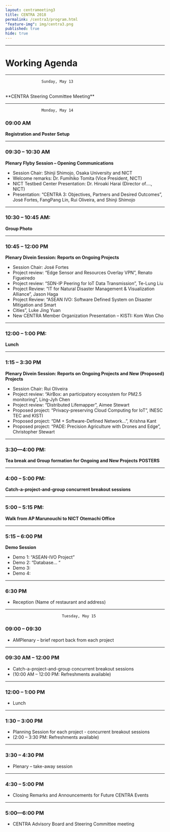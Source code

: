 ```yaml
---
layout: centrameeting3
title: CENTRA 2018
permalink: /centra3/program.html
"feature-img": img/centra3.png
published: true
hide: true
---
```

<!-- 
## CENTRA 2018: Smart Cyberinfrastructure for Transnational Science
 -->

-------------
# Working Agenda
-------------

					Sunday, May 13 

<br>
**CENTRA Steering Committee Meeting**
<br>


*** 
					Monday, May 14 

### 09:00 AM 
**Registration and Poster Setup** 

***
### 09:30 – 10:30 AM 
**Plenary Flyby Session – Opening Communications**
- Session Chair: Shinji Shimojo, Osaka University and NICT
- Welcome remarks:  Dr. Fumihiko Tomita (Vice President, NICT)
- NICT Testbed Center Presentation: Dr. Hiroaki Harai (Director of…., NICT)
- Presentation: “CENTRA 3: Objectives, Partners and Desired Outcomes”, José Fortes, Fang­Pang Lin, Rui Oliveira, and Shinji Shimojo  


****
### 10:30 – 10:45 AM: 
**Group Photo**

****
### 10:45 – 12:00 PM 
**Plenary Dive­in Session: Reports on Ongoing Projects**
* Session Chair: José Fortes
* Project review: “Edge Sensor and Resources Overlay VPN”, Renato Figueiredo
* Project review:  “SDN-IP Peering for IoT Data Transmission”, Te-Lung Liu
* Project Review: “IT for Natural Disaster Management & Visualization Alliance”, Jason Haga
* Project Review: “ASEAN IVO: Software Defined System on Disaster Mitigation and Smart 
* Cities”, Luke Jing Yuan
* New CENTRA Member Organization Presentation – KISTI: Kom Won Cho

****
### 12:00 – 1:00 PM: 
**Lunch**

****
### 1:15 – 3:30 PM
**Plenary Dive­in Session: Reports on Ongoing Projects and New (Proposed) Projects**
* Session Chair: Rui Oliveira
* Project review: “AirBox: an participatory ecosystem for PM2.5 monitoring”, Ling-Jyh Chen
* Project review:  “Distributed Lifemapper”, Aimee Stewart
* Proposed project: “Privacy-preserving Cloud Computing for IoT”, INESC TEC and KISTI
* Proposed project: “DM + Software-Defined Network…”, Krishna Kant
* Proposed project: “PADE: Precision Agriculture with Drones and Edge”, Christopher Stewart

****
### 3:30—4:00 PM: 
**Tea break and Group formation for Ongoing and New Projects**
**POSTERS**

****
### 4:00 – 5:00 PM: 
**Catch-a-project-and-group concurrent breakout sessions**

****
### 5:00 – 5:15 PM: 
**Walk from AP Marunouchi to NICT Otemachi Office**

****
### 5:15 – 6:00 PM
**Demo Session**
* Demo 1: “ASEAN-IVO Project”
* Demo 2: “Database… “ 
* Demo 3: 
* Demo 4:	

****
### 6:30 PM
* Reception (Name of restaurant and address)

****
							 Tuesday, May 15

### 09:00 – 09:30 
- AMPlenary – brief report back from each project

****
### 09:30 AM – 12:00 PM 
- Catch-a-project-and-group concurrent breakout sessions 
- (10:00 AM – 12:00 PM: Refreshments available)

****
### 12:00 – 1:00 PM
- Lunch 

****
### 1:30 – 3:00 PM
- Planning Session for each project - concurrent breakout sessions
- (2:00 – 3:30 PM: Refreshments available)

****
### 3:30 – 4:30 PM
- Plenary – take-away session 

****
### 4:30 – 5:00 PM
- Closing Remarks and Announcements for Future CENTRA Events

****
### 5:00—6:00 PM 
- CENTRA Advisory Board and Steering Committee meeting 


